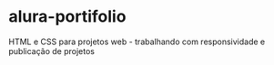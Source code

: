 # alura-portifolio
HTML e CSS para projetos web - trabalhando com responsividade e publicação de projetos